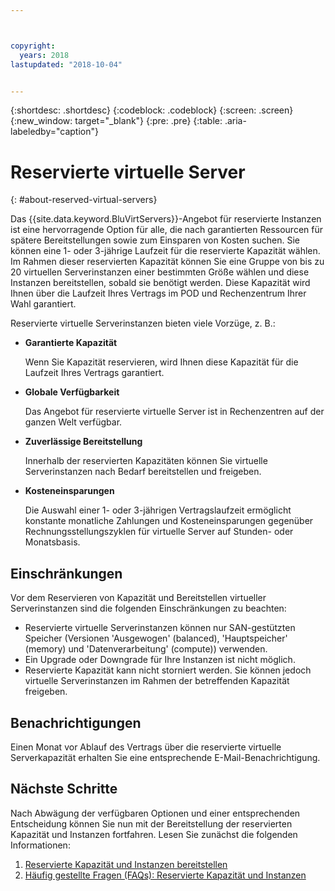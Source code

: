 ```yaml
---



copyright:
  years: 2018
lastupdated: "2018-10-04"


---
```


{:shortdesc: .shortdesc}
{:codeblock: .codeblock}
{:screen: .screen}
{:new_window: target="_blank"}
{:pre: .pre}
{:table: .aria-labeledby="caption"}

# Reservierte virtuelle Server
{: #about-reserved-virtual-servers}

Das {{site.data.keyword.BluVirtServers}}-Angebot für reservierte Instanzen ist eine hervorragende Option für alle, die nach garantierten Ressourcen für spätere Bereitstellungen sowie zum Einsparen von Kosten suchen. Sie können eine 1- oder 3-jährige Laufzeit für die reservierte Kapazität wählen. Im Rahmen dieser reservierten Kapazität können Sie eine Gruppe von bis zu 20 virtuellen Serverinstanzen einer bestimmten Größe wählen und diese Instanzen bereitstellen, sobald sie benötigt werden. Diese Kapazität wird Ihnen über die Laufzeit Ihres Vertrags im POD und Rechenzentrum Ihrer Wahl garantiert.

Reservierte virtuelle Serverinstanzen bieten viele Vorzüge, z. B.:

* **Garantierte Kapazität**

    Wenn Sie Kapazität reservieren, wird Ihnen diese Kapazität für die Laufzeit Ihres Vertrags garantiert. 
    
* **Globale Verfügbarkeit**
    
    Das Angebot für reservierte virtuelle Server ist in Rechenzentren auf der ganzen Welt verfügbar.

* **Zuverlässige Bereitstellung**
   
   Innerhalb der reservierten Kapazitäten können Sie virtuelle Serverinstanzen nach Bedarf bereitstellen und freigeben.

* **Kosteneinsparungen**
    
    Die Auswahl einer 1- oder 3-jährigen Vertragslaufzeit ermöglicht konstante monatliche Zahlungen und Kosteneinsparungen gegenüber Rechnungsstellungszyklen für virtuelle Server auf Stunden- oder Monatsbasis.

## Einschränkungen 

Vor dem Reservieren von Kapazität und Bereitstellen virtueller Serverinstanzen sind die folgenden Einschränkungen zu beachten:
  
  * Reservierte virtuelle Serverinstanzen können nur SAN-gestützten Speicher (Versionen 'Ausgewogen' (balanced), 'Hauptspeicher' (memory) und 'Datenverarbeitung' (compute)) verwenden.
  * Ein Upgrade oder Downgrade für Ihre Instanzen ist nicht möglich.
  * Reservierte Kapazität kann nicht storniert werden. Sie können jedoch virtuelle Serverinstanzen im Rahmen der betreffenden Kapazität freigeben.
    
## Benachrichtigungen

Einen Monat vor Ablauf des Vertrags über die reservierte virtuelle Serverkapazität erhalten Sie eine entsprechende E-Mail-Benachrichtigung.

## Nächste Schritte

Nach Abwägung der verfügbaren Optionen und einer entsprechenden Entscheidung können Sie nun mit der Bereitstellung der reservierten Kapazität und Instanzen fortfahren. Lesen Sie zunächst die folgenden Informationen:

   1. [Reservierte Kapazität und Instanzen bereitstellen](../vsi/vsi_provision_reserved.html)
   2. [Häufig gestellte Fragen (FAQs): Reservierte Kapazität und Instanzen](../vsi/vsi_faqs_reserved.html)
